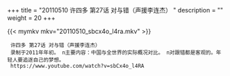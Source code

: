 +++
title = "20110510  许四多 第27话 对与错（声援李连杰） "
description = ""
weight = 20
+++

{{< mymkv mkv="20110510_sbcx4o_l4ra.mkv" >}}

     许四多 第27话 对与错（声援李连杰） 
     录制于2011年年初。 n主要内容：中国与全世界的实际概况对比。 n对跟错都是客观的。年轻人要追逐自己的梦想。 
     https://www.youtube.com/watch?v=sbCx4o_l4RA 
